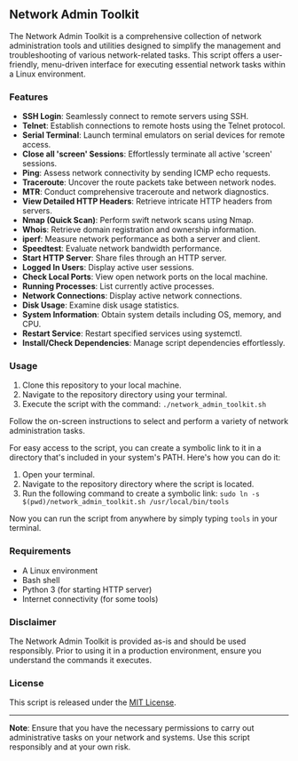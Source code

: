 ## Network Admin Toolkit

The Network Admin Toolkit is a comprehensive collection of network administration tools and utilities designed to simplify the management and troubleshooting of various network-related tasks. This script offers a user-friendly, menu-driven interface for executing essential network tasks within a Linux environment.

### Features

- **SSH Login**: Seamlessly connect to remote servers using SSH.
- **Telnet**: Establish connections to remote hosts using the Telnet protocol.
- **Serial Terminal**: Launch terminal emulators on serial devices for remote access.
- **Close all 'screen' Sessions**: Effortlessly terminate all active 'screen' sessions.
- **Ping**: Assess network connectivity by sending ICMP echo requests.
- **Traceroute**: Uncover the route packets take between network nodes.
- **MTR**: Conduct comprehensive traceroute and network diagnostics.
- **View Detailed HTTP Headers**: Retrieve intricate HTTP headers from servers.
- **Nmap (Quick Scan)**: Perform swift network scans using Nmap.
- **Whois**: Retrieve domain registration and ownership information.
- **iperf**: Measure network performance as both a server and client.
- **Speedtest**: Evaluate network bandwidth performance.
- **Start HTTP Server**: Share files through an HTTP server.
- **Logged In Users**: Display active user sessions.
- **Check Local Ports**: View open network ports on the local machine.
- **Running Processes**: List currently active processes.
- **Network Connections**: Display active network connections.
- **Disk Usage**: Examine disk usage statistics.
- **System Information**: Obtain system details including OS, memory, and CPU.
- **Restart Service**: Restart specified services using systemctl.
- **Install/Check Dependencies**: Manage script dependencies effortlessly.

### Usage

1. Clone this repository to your local machine.
2. Navigate to the repository directory using your terminal.
3. Execute the script with the command: `./network_admin_toolkit.sh`

Follow the on-screen instructions to select and perform a variety of network administration tasks.

For easy access to the script, you can create a symbolic link to it in a directory that's included in your system's PATH. Here's how you can do it:

1. Open your terminal.
2. Navigate to the repository directory where the script is located.
3. Run the following command to create a symbolic link: `sudo ln -s $(pwd)/network_admin_toolkit.sh /usr/local/bin/tools`

Now you can run the script from anywhere by simply typing `tools` in your terminal.

### Requirements

- A Linux environment
- Bash shell
- Python 3 (for starting HTTP server)
- Internet connectivity (for some tools)

### Disclaimer

The Network Admin Toolkit is provided as-is and should be used responsibly. Prior to using it in a production environment, ensure you understand the commands it executes.

### License

This script is released under the [MIT License](LICENSE).

---

**Note**: Ensure that you have the necessary permissions to carry out administrative tasks on your network and systems. Use this script responsibly and at your own risk.
